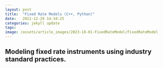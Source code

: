 ```yaml
---
layout: post
title:  "Fixed Rate Models (C++, Python)"
date:   2021-12-29 14:34:25
categories: jekyll update
tags: 
image: /assets/article_images/2023-18-01-FixedRateModel/FixedRateModel.jpg
---
```

## Modeling fixed rate instruments using industry standard practices.

